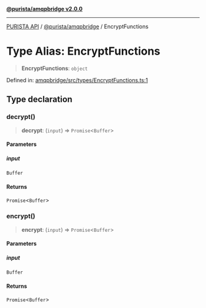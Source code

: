 [**@purista/amqpbridge v2.0.0**](../README.md)

***

[PURISTA API](../../../packages.md) / [@purista/amqpbridge](../README.md) / EncryptFunctions

# Type Alias: EncryptFunctions

> **EncryptFunctions**: `object`

Defined in: [amqpbridge/src/types/EncryptFunctions.ts:1](https://github.com/puristajs/purista/blob/master/packages/amqpbridge/src/types/EncryptFunctions.ts#L1)

## Type declaration

### decrypt()

> **decrypt**: (`input`) => `Promise`\<`Buffer`\>

#### Parameters

##### input

`Buffer`

#### Returns

`Promise`\<`Buffer`\>

### encrypt()

> **encrypt**: (`input`) => `Promise`\<`Buffer`\>

#### Parameters

##### input

`Buffer`

#### Returns

`Promise`\<`Buffer`\>
